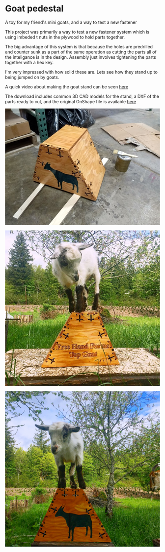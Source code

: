 # Goat pedestal 

A toy for my friend's mini goats, and a way to test a new fastener


This project was primarily a way to test a new fastener system which is using imbeded t nuts in the plywood to hold parts together. 

The big advantage of this system is that because the holes are predrilled and counter sunk as a part of the same operation as cutting the parts all of the inteligance is in the design. Assembly just involves tightening the parts together with a hex key.

I'm very impressed with how solid these are. Lets see how they stand up to being jumped on by goats.

A quick video about making the goat stand can be seen [here](https://www.youtube.com/watch?v=SO-pAJZ6D5A&feature=youtu.be)

The download includes common 3D CAD models for the stand, a DXF of the parts ready to cut, and the original OnShape file is available [here](https://cad.onshape.com/documents/5338ed49b7253b03f40371e1/w/f915de939433c26bbe0f3e10/e/a97841d4c29578a0cdced65d)

![a front view of maslow cnc goat stand](https://raw.githubusercontent.com/MaslowCommunityGarden/Goat-pedestal-/master/From%20the%20front.jpg)

![goat on top from front](https://raw.githubusercontent.com/MaslowCommunityGarden/Goat-pedestal-/master/goat1.jpg)

![goat on top from back](https://raw.githubusercontent.com/MaslowCommunityGarden/Goat-pedestal-/master/goat2.jpg)
